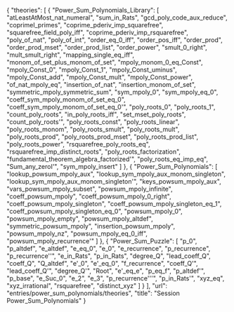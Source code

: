 {
    "theories": [
        {
            "Power_Sum_Polynomials_Library": [
                "atLeastAtMost_nat_numeral",
                "sum_in_Rats",
                "gcd_poly_code_aux_reduce",
                "coprimeI_primes",
                "coprime_pderiv_imp_squarefree",
                "squarefree_field_poly_iff",
                "coprime_pderiv_imp_rsquarefree",
                "poly_of_nat",
                "poly_of_int",
                "order_eq_0_iff",
                "order_pos_iff",
                "order_prod",
                "order_prod_mset",
                "order_prod_list",
                "order_power",
                "smult_0_right",
                "mult_smult_right",
                "mapping_single_eq_iff",
                "monom_of_set_plus_monom_of_set",
                "mpoly_monom_0_eq_Const",
                "mpoly_Const_0",
                "mpoly_Const_1",
                "mpoly_Const_uminus",
                "mpoly_Const_add",
                "mpoly_Const_mult",
                "mpoly_Const_power",
                "of_nat_mpoly_eq",
                "insertion_of_nat",
                "insertion_monom_of_set",
                "symmetric_mpoly_symmetric_sum",
                "sym_mpoly_0",
                "sym_mpoly_eq_0",
                "coeff_sym_mpoly_monom_of_set_eq_0",
                "coeff_sym_mpoly_monom_of_set_eq_0'",
                "poly_roots_0",
                "poly_roots_1",
                "count_poly_roots",
                "in_poly_roots_iff",
                "set_mset_poly_roots",
                "count_poly_roots'",
                "poly_roots_const",
                "poly_roots_linear",
                "poly_roots_monom",
                "poly_roots_smult",
                "poly_roots_mult",
                "poly_roots_prod",
                "poly_roots_prod_mset",
                "poly_roots_prod_list",
                "poly_roots_power",
                "rsquarefree_poly_roots_eq",
                "rsquarefree_imp_distinct_roots",
                "poly_roots_factorization",
                "fundamental_theorem_algebra_factorized'",
                "poly_roots_eq_imp_eq",
                "Sum_any_zeroI'",
                "sym_mpoly_insert"
            ]
        },
        {
            "Power_Sum_Polynomials": [
                "lookup_powsum_mpoly_aux",
                "lookup_sym_mpoly_aux_monom_singleton",
                "lookup_sym_mpoly_aux_monom_singleton'",
                "keys_powsum_mpoly_aux",
                "vars_powsum_mpoly_subset",
                "powsum_mpoly_infinite",
                "coeff_powsum_mpoly",
                "coeff_powsum_mpoly_0_right",
                "coeff_powsum_mpoly_singleton",
                "coeff_powsum_mpoly_singleton_eq_1",
                "coeff_powsum_mpoly_singleton_eq_0",
                "powsum_mpoly_0",
                "powsum_mpoly_empty",
                "powsum_mpoly_altdef",
                "symmetric_powsum_mpoly",
                "insertion_powsum_mpoly",
                "powsum_mpoly_nz",
                "powsum_mpoly_eq_0_iff",
                "powsum_mpoly_recurrence'"
            ]
        },
        {
            "Power_Sum_Puzzle": [
                "p_0",
                "p_altdef",
                "e_altdef",
                "e_eq_0",
                "e_0",
                "e_recurrence",
                "p_recurrence",
                "p_recurrence''",
                "e_in_Rats",
                "p_in_Rats",
                "degree_Q",
                "lead_coeff_Q",
                "coeff_Q",
                "Q_altdef",
                "e'_0",
                "e'_eq_0",
                "f_recurrence",
                "coeff_Q'",
                "lead_coeff_Q'",
                "degree_Q'",
                "Root",
                "e'_eq_e",
                "p_eq_f",
                "p_altdef'",
                "p_base",
                "e_Suc_0",
                "e_2",
                "e_3",
                "p_recurrence'''",
                "p_in_Rats'",
                "xyz_eq",
                "xyz_irrational",
                "rsquarefree",
                "distinct_xyz"
            ]
        }
    ],
    "url": "entries/power_sum_polynomials/theories",
    "title": "Session Power_Sum_Polynomials"
}